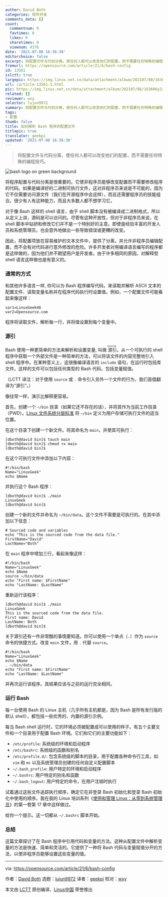 ```yaml
---
author: David Both
categories: 软件开发
comments_data: []
count:
  commentnum: 0
  favtimes: 0
  likes: 0
  sharetimes: 0
  viewnum: 4376
date: '2021-07-08 16:36:38'
editorchoice: false
excerpt: 将配置文件与代码分离，使任何人都可以改变他们的配置，而不需要任何特殊的编程技巧。
fromurl: https://opensource.com/article/21/6/bash-config
id: 13561
islctt: true
largepic: https://img.linux.net.cn/data/attachment/album/202107/08/163606y3287i6c7dqq0223.jpg
url: /article-13561-1.html
pic: https://img.linux.net.cn/data/attachment/album/202107/08/163606y3287i6c7dqq0223.jpg.thumb.jpg
related: []
reviewer: wxy
selector: lujun9972
summary: 将配置文件与代码分离，使任何人都可以改变他们的配置，而不需要任何特殊的编程技巧。
tags:
- 配置
thumb: false
title: 如何解析 Bash 程序的配置文件
titlepic: true
translator: geekpi
updated: '2021-07-08 16:36:38'
---
```



> 
> 将配置文件与代码分离，使任何人都可以改变他们的配置，而不需要任何特殊的编程技巧。
> 
> 
> 


![](https://img.linux.net.cn/data/attachment/album/202107/08/163606y3287i6c7dqq0223.jpg "bash logo on green background")


将程序配置与代码分离是很重要的。它使非程序员能够改变配置而不需要修改程序的代码。如果是编译好的二进制可执行文件，这对非程序员来说是不可能的，因为它不仅需要访问源文件（我们在开源程序中会这样），而且还需要程序员的技能组合。很少有人有这种能力，而且大多数人都不想学习它。


对于像 Bash 这样的 shell 语言，由于 shell 脚本没有被编译成二进制格式，所以从定义上讲，源码是可以访问的。尽管有这种开放性，但对于非程序员来说，在 shell 脚本中钻研和修改它们并不是一个特别好的主意。即使是经验丰富的开发人员和系统管理员，也会意外地做出一些导致错误或更糟的改变。


因此，将配置项放在容易维护的文本文件中，提供了分离，并允许非程序员编辑配置，而不会有对代码进行意外修改的危险。许多开发者对用编译语言编写的程序都是这样做的，因为他们并不期望用户是开发者。由于许多相同的原因，对解释型 shell 语言这样做也是有意义的。


### 通常的方式


和其他许多语言一样, 你可以为 Bash 程序编写代码，来读取并解析 ASCII 文本的配置文件、读取变量名称并在程序代码执行时设置值。例如，一个配置文件可能看起来像这样：



```
var1=LinuxGeek46
var2=Opensource.com

```

程序将读取文件，解析每一行，并将值设置到每个变量中。


### 源引


Bash 使用一种更简单的方法来解析和设置变量, 叫做<ruby> 源引 <rt>  sourcing </rt></ruby>。从一个可执行的 shell 程序中获取一个外部文件是一种简单的方法，可以将该文件的内容完整地引入 shell 程序中。在某种意义上，这很像编译语言的 `include` 语句，在运行时包括库文件。这样的文件可以包括任何类型的 Bash 代码，包括变量赋值。


（LCTT 译注：对于使用 `source` 或 `.` 命令引入另外一个文件的行为，我们首倡翻译为“源引”。）


像往常一样，演示比解释更容易。


首先，创建一个 `~/bin` 目录（如果它还不存在的话），并将其作为当前工作目录（PWD）。[Linux 文件系统分层标准](http://refspecs.linuxfoundation.org/fhs.shtml) 将 `~/bin` 定义为用户存储可执行文件的适当位置。


在这个目录下创建一个新文件。将其命名为 `main`，并使其可执行：



```
[dboth@david bin]$ touch main
[dboth@david bin]$ chmod +x main
[dboth@david bin]$

```

在这个可执行文件中添加以下内容：



```
#!/bin/bash
Name="LinuxGeek"
echo $Name

```

并执行这个 Bash 程序：



```
[dboth@david bin]$ ./main
LinuxGeek
[dboth@david bin]$

```

创建一个新的文件并命名为 `~/bin/data`。这个文件不需要是可执行的。在其中添加以下信息：



```
# Sourced code and variables
echo "This is the sourced code from the data file."
FirstName="David"
LastName="Both"

```

在 `main` 程序中增加三行，看起来像这样：



```
#!/bin/bash
Name="LinuxGeek"
echo $Name
source ~/bin/data
echo "First name: $FirstName"
echo "LastName: $LastName"

```

重新运行该程序：



```
[dboth@david bin]$ ./main
LinuxGeek
This is the sourced code from the data file.
First name: David
LastName: Both
[dboth@david bin]$

```

关于源引还有一件非常酷的事情要知道。你可以使用一个单点（`.`）作为 `source` 命令的快捷方式。改变 `main` 文件，用 `.` 代替 `source`。



```
#!/bin/bash
Name="LinuxGeek"
echo $Name
. ~/bin/data
echo "First name: $FirstName"
echo "LastName: $LastName"

```

并再次运行该程序。其结果应该与之前的运行完全相同。


### 运行 Bash


每一台使用 Bash 的 Linux 主机（几乎所有主机都是，因为 Bash 是所有发行版的默认 shell），都包括一些优秀的、内置的源引示例。


每当 Bash shell 运行时，它的环境必须被配置成可以使用的样子。有五个主要文件和一个目录用于配置 Bash 环境。它们和它们的主要功能如下：


* `/etc/profile`: 系统级的环境和启动程序
* `/etc/bashrc`: 系统级的函数和别名
* `/etc/profile.d/`: 包含系统级的脚本的目录，用于配置各种命令行工具，如 `vim` 和 `mc` 以及系统管理员创建的任何自定义配置脚本
* `~/.bash_profile`: 用户特定的环境和启动程序
* `~/.bashrc`: 用户特定的别名和函数
* `~/.bash_logout`: 用户特定的命令，在用户注销时执行


试着通过这些文件追踪执行顺序，确定它在非登录 Bash 初始化和登录 Bash 初始化中使用的顺序。我在我的 Linux 培训系列《[使用和管理 Linux：从零到系统管理员](http://www.both.org/?page_id=1183)》的第一卷第 17 章中这样做过。


给你一个提示。这一切都从 `~/.bashrc` 脚本开始。


### 总结


这篇文章探讨了在 Bash 程序中引用代码和变量的方法。这种从配置文件中解析变量的方法是快速、简单和灵活的。它提供了一种将 Bash 代码与变量赋值分开的方法，以使非程序员能够设置这些变量的值。




---


via: <https://opensource.com/article/21/6/bash-config>


作者：[David Both](https://opensource.com/users/dboth) 选题：[lujun9972](https://github.com/lujun9972) 译者：[geekpi](https://github.com/geekpi) 校对：[wxy](https://github.com/wxy)


本文由 [LCTT](https://github.com/LCTT/TranslateProject) 原创编译，[Linux中国](https://linux.cn/) 荣誉推出
